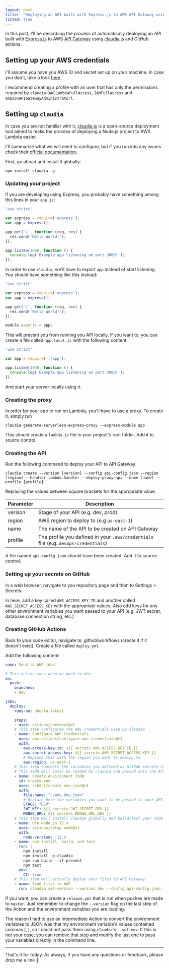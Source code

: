 ```yaml
---
layout: post
title:  "Deploying an API built with Express.js to AWS API Gateway using GitHub Actions"
listed: true
---
```


In this post, I'll be describing the process of automatically deploying an API built with [Express.js](https://expressjs.com/) to AWS [API Gateway](https://aws.amazon.com/api-gateway/) using [claudia.js](https://claudiajs.com/) and GitHub actions.

## Setting up your AWS credentials

I'll assume you have you AWS ID and secret set up on your machine. In case you don't, take a look [here](https://claudiajs.com/tutorials/installing.html#configuring-access-credentials). 

I recommend creating a profile with an user that has only the permissions required by `claudia` (`AWSLambdaFullAccess`, `IAMFullAccess` and `AmazonAPIGatewayAdministrator`).

## Setting up `claudia`

In case you are not familiar with it, [claudia.js](https://claudiajs.com/) is a open-source deployment tool aimed to make the process of deploying a Node.js project to AWS Lambda easier. 

I'll summarize what we will need to configure, but if you run into any issues check their [official documentation](https://claudiajs.com/documentation.html).

First, go ahead and install it globally:

```
npm install claudia -g
```

### Updating your project

If you are developing using Express, you probably have something among this lines in your `app.js`:

``` js
'use strict'

var express = require('express');
var app = express();

app.get('/', function (req, res) {
  res.send('Hello World!');
});

app.listen(3000, function () {
  console.log('Example app listening on port 3000!');
});
```

In order to use `claudia`, we'll have to export `app` instead of start listening. You should have something like this instead:

``` js
'use strict'

var express = require('express');
var app = express();

app.get('/', function (req, res) {
  res.send('Hello World!');
});

module.exports = app;
```

This will prevent you from running you API locally. If you want to, you can create a file called `app.local.js` with the following content:

``` js
'use strict'

var app = require('./app');

app.listen(3000, function () {
  console.log('Example app listening on port 3000!');
});
```

And start your server locally using it.

### Creating the proxy

In order for your app to run on Lambda, you'll have to use a proxy. To create it, simply run

```
claudia generate-serverless-express-proxy --express-module app
```

This should create a `lambda.js` file in your project's root folder. Add it to source control.

### Creating the API

Run the following command to deploy your API to API Gateway:

```
claudia create --version [version] --config api-config.json --region [region] --handler lambda.handler --deploy-proxy-api --name [name] --profile [profile]
```

Replacing the values between square brackets for the appropriate value.

Parameter | Description
--------- | -----------
version   | Stage of your API (e.g. dev, prod)
region    | AWS region to deploy to (e.g `us-east-1`)
name      | The name of the API to be created on API Gateway
profile   | The profile you defined in your `.aws/credentials` file (e.g. `devops-credentials`)

A file named `api-config.json` should have been created. Add it to source control.

### Setting up your secrets on GitHub

In a web browser, navigate to you repository page and then to Settings > Secrets.

In here, add a key called `AWS_ACCESS_KEY_ID` and another called `AWS_SECRET_ACCESS_KEY` with the appropriate values. Also add keys for any other environment variables you want passed to your API (e.g. JWT secret, database connection string, etc.)

### Creating GitHub Actions

Back to your code editor, navigate to .github\workflows (create it if it doesn't exist). Create a file called `deploy.yml`.

Add the following content:

```yml
name: Send to AWS (dev)

# This action runs when we push to dev
on:
  push:
    branches:
    - dev

jobs:
  deploy:
    runs-on: ubuntu-latest

    steps:
    - uses: actions/checkout@v1
    # This step configures the AWS credentials used by claudia
    - name: Configure AWS Credentials
      uses: aws-actions/configure-aws-credentials@v1
      with:
        aws-access-key-id: ${{ secrets.AWS_ACCESS_KEY_ID }}
        aws-secret-access-key: ${{ secrets.AWS_SECRET_ACCESS_KEY }}
        # Replace this with the region you want to deploy to
        aws-region: us-east-1
    # This step converts the variables you defined as GitHub secrets to a JSON
    # This JSON will later be loaded by claudia and passed onto the API
    - name: Create environment JSON
      id: create-env
      uses: schdck/create-env-json@v1
      with:
        file-name: "./env.dev.json"
        # Declare here the variables you want to be passed to your API
        STAGE: "DEV"
        JWT_KEY: ${{ secrets.JWT_SECRET_DEV }}
        MONGO_URL: ${{ secrets.MONGO_URL_DEV }}
    # This step will install claudia globally and build/test your code
    - name: Use Node.js 12.x
      uses: actions/setup-node@v1
      with:
        node-version: '12.x'
    - name: npm install, build, and test
      run: |
        npm install
        npm install -g claudia
        npm run build --if-present
        npm test
      env:
        CI: true
    # This step will actually deploy your files to API Gateway
    - name: Send files to AWS
      run: claudia set-version --version dev --config api-config.json --set-env-from-json ${{ steps.create-env.outputs.full-path }}
```

If you want, you can create a `release.yml` that is run when pushes are made to `master`. Just remember to change the `--version` flag on the last step of the Action and the environment variables you are loading.

The reason I had to use an intermediate Action to convert the environment variables to JSON was that my environment variable's values contained commas (`,`), so I could not pass them using `claudia`'s `--set-env`. If this is not your case, you can remove that step and modify the last one to pass your variables directly in the command line.

---

That's it for today. As always, if you have any questions or feedback, please drop me a line 🙂